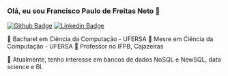 ### Olá, eu sou Francisco Paulo de Freitas Neto 👋

[![Github Badge](https://img.shields.io/badge/-Github-000?style=flat-square&logo=Github&logoColor=white&link=https://github.com/paulofreitasnt)](https://github.com/paulofreitasnt)
[![Linkedin Badge](https://img.shields.io/badge/-LinkedIn-blue?style=flat-square&logo=Linkedin&logoColor=white&link=https://www.linkedin.com/in/paulo-freitas-325a7ba9/)](https://www.linkedin.com/in/paulo-freitas-325a7ba9/)

:school: Bacharel em Ciência da Computação - UFERSA
:school: Mesre em Ciência da Computação - UFERSA
:office: Professor no IFPB, Cajazeiras

:closed_book: Atualmente, tenho interesse em bancos de dados NoSQL e NewSQL, data science e BI.
